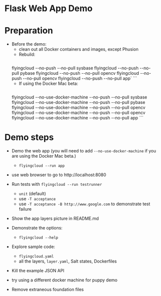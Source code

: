 # Flask Web App Demo

# Preparation
* Before the demo:
    * clean out all Docker containers and images, except Phusion
    * Rebuild:
        ```bash
  flyingcloud --no-push --no-pull sysbase
  flyingcloud --no-push --no-pull pybase
  flyingcloud --no-push --no-pull opencv
  flyingcloud --no-push --no-pull opencv
  flyingcloud --no-push --no-pull app`
        ```
    * If using the Docker Mac beta:
        ```bash
    flyingcloud --no-use-docker-machine --no-push --no-pull sysbase
    flyingcloud --no-use-docker-machine --no-push --no-pull pybase
    flyingcloud --no-use-docker-machine --no-push --no-pull opencv
    flyingcloud --no-use-docker-machine --no-push --no-pull opencv
    flyingcloud --no-use-docker-machine --no-push --no-pull app
        ```

# Demo steps

* Demo the web app (you will need to add `--no-use-docker-machine` if you are using the Docker Mac beta.)
    * `flyingcloud --run app`
* use web browser to go to http://localhost:8080
* Run tests with `flyingcloud --run testrunner`
    * `unit` (default)
    * use `-T acceptance`
    * use `-T acceptance -B http://www.google.com` to demonstrate test failure
* Show the app layers picture in README.md
* Demonstrate the options:
    * `flyingcloud --help`
* Explore sample code:
    * `flyingcloud.yaml`
    * all the layers, `layer.yaml`, Salt states, Dockerfiles



* Kill the example JSON API
* try using a different docker machine for puppy demo
* Remove extraneous foundation files
